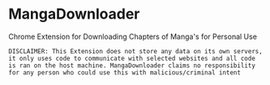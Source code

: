 # MangaDownloader
Chrome Extension for Downloading Chapters of Manga's for Personal Use

`DISCLAIMER: This Extension does not store any data on its own servers, it only uses code to communicate with selected websites and all code is ran on the host machine. MangaDownloader claims no responsibility for any person who could use this with malicious/criminal intent`
